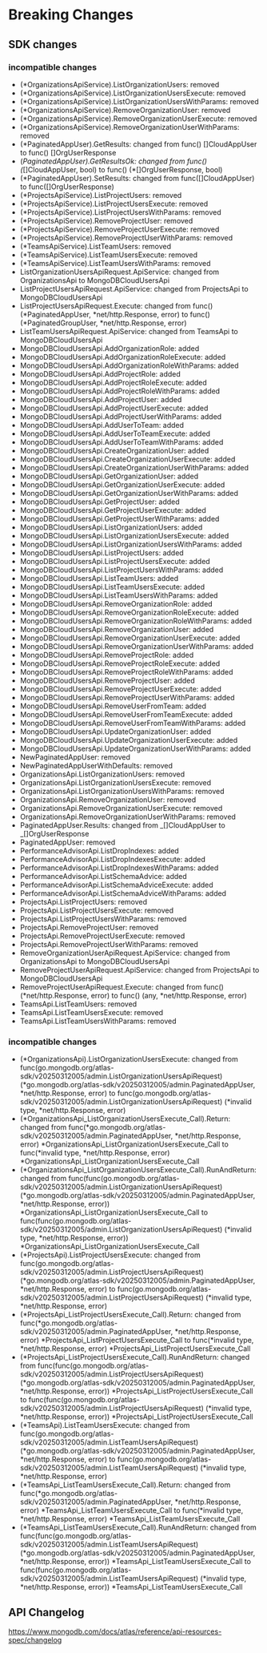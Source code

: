 # Breaking Changes

## SDK changes

### incompatible changes

- (\*OrganizationsApiService).ListOrganizationUsers: removed
- (\*OrganizationsApiService).ListOrganizationUsersExecute: removed
- (\*OrganizationsApiService).ListOrganizationUsersWithParams: removed
- (\*OrganizationsApiService).RemoveOrganizationUser: removed
- (\*OrganizationsApiService).RemoveOrganizationUserExecute: removed
- (\*OrganizationsApiService).RemoveOrganizationUserWithParams: removed
- (\*PaginatedAppUser).GetResults: changed from func() []CloudAppUser to func() []OrgUserResponse
- (_PaginatedAppUser).GetResultsOk: changed from func() (_[]CloudAppUser, bool) to func() (\*[]OrgUserResponse, bool)
- (\*PaginatedAppUser).SetResults: changed from func([]CloudAppUser) to func([]OrgUserResponse)
- (\*ProjectsApiService).ListProjectUsers: removed
- (\*ProjectsApiService).ListProjectUsersExecute: removed
- (\*ProjectsApiService).ListProjectUsersWithParams: removed
- (\*ProjectsApiService).RemoveProjectUser: removed
- (\*ProjectsApiService).RemoveProjectUserExecute: removed
- (\*ProjectsApiService).RemoveProjectUserWithParams: removed
- (\*TeamsApiService).ListTeamUsers: removed
- (\*TeamsApiService).ListTeamUsersExecute: removed
- (\*TeamsApiService).ListTeamUsersWithParams: removed
- ListOrganizationUsersApiRequest.ApiService: changed from OrganizationsApi to MongoDBCloudUsersApi
- ListProjectUsersApiRequest.ApiService: changed from ProjectsApi to MongoDBCloudUsersApi
- ListProjectUsersApiRequest.Execute: changed from func() (*PaginatedAppUser, *net/http.Response, error) to func() (*PaginatedGroupUser, *net/http.Response, error)
- ListTeamUsersApiRequest.ApiService: changed from TeamsApi to MongoDBCloudUsersApi
- MongoDBCloudUsersApi.AddOrganizationRole: added
- MongoDBCloudUsersApi.AddOrganizationRoleExecute: added
- MongoDBCloudUsersApi.AddOrganizationRoleWithParams: added
- MongoDBCloudUsersApi.AddProjectRole: added
- MongoDBCloudUsersApi.AddProjectRoleExecute: added
- MongoDBCloudUsersApi.AddProjectRoleWithParams: added
- MongoDBCloudUsersApi.AddProjectUser: added
- MongoDBCloudUsersApi.AddProjectUserExecute: added
- MongoDBCloudUsersApi.AddProjectUserWithParams: added
- MongoDBCloudUsersApi.AddUserToTeam: added
- MongoDBCloudUsersApi.AddUserToTeamExecute: added
- MongoDBCloudUsersApi.AddUserToTeamWithParams: added
- MongoDBCloudUsersApi.CreateOrganizationUser: added
- MongoDBCloudUsersApi.CreateOrganizationUserExecute: added
- MongoDBCloudUsersApi.CreateOrganizationUserWithParams: added
- MongoDBCloudUsersApi.GetOrganizationUser: added
- MongoDBCloudUsersApi.GetOrganizationUserExecute: added
- MongoDBCloudUsersApi.GetOrganizationUserWithParams: added
- MongoDBCloudUsersApi.GetProjectUser: added
- MongoDBCloudUsersApi.GetProjectUserExecute: added
- MongoDBCloudUsersApi.GetProjectUserWithParams: added
- MongoDBCloudUsersApi.ListOrganizationUsers: added
- MongoDBCloudUsersApi.ListOrganizationUsersExecute: added
- MongoDBCloudUsersApi.ListOrganizationUsersWithParams: added
- MongoDBCloudUsersApi.ListProjectUsers: added
- MongoDBCloudUsersApi.ListProjectUsersExecute: added
- MongoDBCloudUsersApi.ListProjectUsersWithParams: added
- MongoDBCloudUsersApi.ListTeamUsers: added
- MongoDBCloudUsersApi.ListTeamUsersExecute: added
- MongoDBCloudUsersApi.ListTeamUsersWithParams: added
- MongoDBCloudUsersApi.RemoveOrganizationRole: added
- MongoDBCloudUsersApi.RemoveOrganizationRoleExecute: added
- MongoDBCloudUsersApi.RemoveOrganizationRoleWithParams: added
- MongoDBCloudUsersApi.RemoveOrganizationUser: added
- MongoDBCloudUsersApi.RemoveOrganizationUserExecute: added
- MongoDBCloudUsersApi.RemoveOrganizationUserWithParams: added
- MongoDBCloudUsersApi.RemoveProjectRole: added
- MongoDBCloudUsersApi.RemoveProjectRoleExecute: added
- MongoDBCloudUsersApi.RemoveProjectRoleWithParams: added
- MongoDBCloudUsersApi.RemoveProjectUser: added
- MongoDBCloudUsersApi.RemoveProjectUserExecute: added
- MongoDBCloudUsersApi.RemoveProjectUserWithParams: added
- MongoDBCloudUsersApi.RemoveUserFromTeam: added
- MongoDBCloudUsersApi.RemoveUserFromTeamExecute: added
- MongoDBCloudUsersApi.RemoveUserFromTeamWithParams: added
- MongoDBCloudUsersApi.UpdateOrganizationUser: added
- MongoDBCloudUsersApi.UpdateOrganizationUserExecute: added
- MongoDBCloudUsersApi.UpdateOrganizationUserWithParams: added
- NewPaginatedAppUser: removed
- NewPaginatedAppUserWithDefaults: removed
- OrganizationsApi.ListOrganizationUsers: removed
- OrganizationsApi.ListOrganizationUsersExecute: removed
- OrganizationsApi.ListOrganizationUsersWithParams: removed
- OrganizationsApi.RemoveOrganizationUser: removed
- OrganizationsApi.RemoveOrganizationUserExecute: removed
- OrganizationsApi.RemoveOrganizationUserWithParams: removed
- PaginatedAppUser.Results: changed from _[]CloudAppUser to _[]OrgUserResponse
- PaginatedAppUser: removed
- PerformanceAdvisorApi.ListDropIndexes: added
- PerformanceAdvisorApi.ListDropIndexesExecute: added
- PerformanceAdvisorApi.ListDropIndexesWithParams: added
- PerformanceAdvisorApi.ListSchemaAdvice: added
- PerformanceAdvisorApi.ListSchemaAdviceExecute: added
- PerformanceAdvisorApi.ListSchemaAdviceWithParams: added
- ProjectsApi.ListProjectUsers: removed
- ProjectsApi.ListProjectUsersExecute: removed
- ProjectsApi.ListProjectUsersWithParams: removed
- ProjectsApi.RemoveProjectUser: removed
- ProjectsApi.RemoveProjectUserExecute: removed
- ProjectsApi.RemoveProjectUserWithParams: removed
- RemoveOrganizationUserApiRequest.ApiService: changed from OrganizationsApi to MongoDBCloudUsersApi
- RemoveProjectUserApiRequest.ApiService: changed from ProjectsApi to MongoDBCloudUsersApi
- RemoveProjectUserApiRequest.Execute: changed from func() (*net/http.Response, error) to func() (any, *net/http.Response, error)
- TeamsApi.ListTeamUsers: removed
- TeamsApi.ListTeamUsersExecute: removed
- TeamsApi.ListTeamUsersWithParams: removed

### incompatible changes

- (*OrganizationsApi).ListOrganizationUsersExecute: changed from func(go.mongodb.org/atlas-sdk/v20250312005/admin.ListOrganizationUsersApiRequest) (*go.mongodb.org/atlas-sdk/v20250312005/admin.PaginatedAppUser, *net/http.Response, error) to func(go.mongodb.org/atlas-sdk/v20250312005/admin.ListOrganizationUsersApiRequest) (*invalid type, \*net/http.Response, error)
- (*OrganizationsApi_ListOrganizationUsersExecute_Call).Return: changed from func(*go.mongodb.org/atlas-sdk/v20250312005/admin.PaginatedAppUser, *net/http.Response, error) *OrganizationsApi_ListOrganizationUsersExecute_Call to func(*invalid type, *net/http.Response, error) \*OrganizationsApi_ListOrganizationUsersExecute_Call
- (*OrganizationsApi_ListOrganizationUsersExecute_Call).RunAndReturn: changed from func(func(go.mongodb.org/atlas-sdk/v20250312005/admin.ListOrganizationUsersApiRequest) (*go.mongodb.org/atlas-sdk/v20250312005/admin.PaginatedAppUser, *net/http.Response, error)) *OrganizationsApi_ListOrganizationUsersExecute_Call to func(func(go.mongodb.org/atlas-sdk/v20250312005/admin.ListOrganizationUsersApiRequest) (*invalid type, *net/http.Response, error)) \*OrganizationsApi_ListOrganizationUsersExecute_Call
- (*ProjectsApi).ListProjectUsersExecute: changed from func(go.mongodb.org/atlas-sdk/v20250312005/admin.ListProjectUsersApiRequest) (*go.mongodb.org/atlas-sdk/v20250312005/admin.PaginatedAppUser, *net/http.Response, error) to func(go.mongodb.org/atlas-sdk/v20250312005/admin.ListProjectUsersApiRequest) (*invalid type, \*net/http.Response, error)
- (*ProjectsApi_ListProjectUsersExecute_Call).Return: changed from func(*go.mongodb.org/atlas-sdk/v20250312005/admin.PaginatedAppUser, *net/http.Response, error) *ProjectsApi_ListProjectUsersExecute_Call to func(*invalid type, *net/http.Response, error) \*ProjectsApi_ListProjectUsersExecute_Call
- (*ProjectsApi_ListProjectUsersExecute_Call).RunAndReturn: changed from func(func(go.mongodb.org/atlas-sdk/v20250312005/admin.ListProjectUsersApiRequest) (*go.mongodb.org/atlas-sdk/v20250312005/admin.PaginatedAppUser, *net/http.Response, error)) *ProjectsApi_ListProjectUsersExecute_Call to func(func(go.mongodb.org/atlas-sdk/v20250312005/admin.ListProjectUsersApiRequest) (*invalid type, *net/http.Response, error)) \*ProjectsApi_ListProjectUsersExecute_Call
- (*TeamsApi).ListTeamUsersExecute: changed from func(go.mongodb.org/atlas-sdk/v20250312005/admin.ListTeamUsersApiRequest) (*go.mongodb.org/atlas-sdk/v20250312005/admin.PaginatedAppUser, *net/http.Response, error) to func(go.mongodb.org/atlas-sdk/v20250312005/admin.ListTeamUsersApiRequest) (*invalid type, \*net/http.Response, error)
- (*TeamsApi_ListTeamUsersExecute_Call).Return: changed from func(*go.mongodb.org/atlas-sdk/v20250312005/admin.PaginatedAppUser, *net/http.Response, error) *TeamsApi_ListTeamUsersExecute_Call to func(*invalid type, *net/http.Response, error) \*TeamsApi_ListTeamUsersExecute_Call
- (*TeamsApi_ListTeamUsersExecute_Call).RunAndReturn: changed from func(func(go.mongodb.org/atlas-sdk/v20250312005/admin.ListTeamUsersApiRequest) (*go.mongodb.org/atlas-sdk/v20250312005/admin.PaginatedAppUser, *net/http.Response, error)) *TeamsApi_ListTeamUsersExecute_Call to func(func(go.mongodb.org/atlas-sdk/v20250312005/admin.ListTeamUsersApiRequest) (*invalid type, *net/http.Response, error)) \*TeamsApi_ListTeamUsersExecute_Call

## API Changelog

https://www.mongodb.com/docs/atlas/reference/api-resources-spec/changelog

